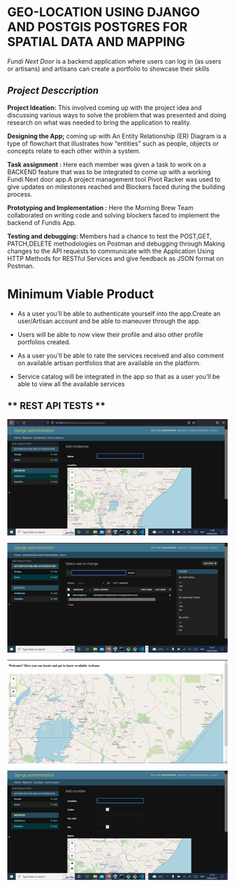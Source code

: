 # GEO-LOCATION USING DJANGO AND POSTGIS POSTGRES FOR SPATIAL DATA AND MAPPING

_Fundi Next Door_ is a backend application where users can log in (as users or artisans) and artisans can create a portfolio to showcase their skills 


## _Project_ _Desccription_

**Project Ideation:** This involved  coming up with the project idea and discussing various ways to solve the problem that was presented and doing research on what was needed to bring the application to reality.


**Designing the App;**  coming up with An Entity Relationship (ER) Diagram is a type of flowchart that illustrates how “entities” such as people, objects or concepts relate to each other within a system.


**Task assignment :** Here each member was given a task to work on a BACKEND feature that was to be integrated to come up with a working Fundi Next door app.A project management tool Pivot Racker was used to give updates on milestones reached  and Blockers faced during the building process.


**Prototyping and Implementation :** Here the Morning Brew Team collaborated on writing code and solving blockers faced to implement the backend of Fundis App.


**Testing and debugging:** Members had a chance to test the POST,GET, PATCH,DELETE methodologies on Postman and debugging through Making changes to the API requests to communicate with the Application Using HTTP Methods for RESTful Services and give feedback as JSON format on Postman.




# Minimum Viable Product


* As a user you’ll be able to authenticate yourself into the app.Create an user/Artisan account and be able to maneuver through the app.


* Users will be able to now view their profile and also other profile portfolios created.


* As a user you'll be able to rate the services received and also comment on available artisan  portfolios that are available on the platform.


* Service catalog will be integrated in the app so that as a user you’ll be able to view all the available services


## ** REST API TESTS **

![TEST 1](https://github.com/oyesa/MorningBrew/blob/fc132be9db1e6e0ce18fd543e29d22c340734725/SCREENSHOT/image(1).png)

![TEST 2](https://github.com/oyesa/MorningBrew/blob/fc132be9db1e6e0ce18fd543e29d22c340734725/SCREENSHOT/image(2).png)

![TEST 3](https://github.com/oyesa/MorningBrew/blob/fc132be9db1e6e0ce18fd543e29d22c340734725/SCREENSHOT/image(3).png)

![TEST 4](https://github.com/oyesa/MorningBrew/blob/fc132be9db1e6e0ce18fd543e29d22c340734725/SCREENSHOT/image.png)

